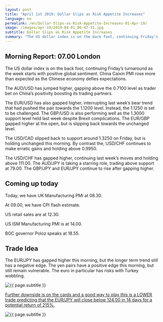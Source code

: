 ```yaml
---
layout: post
title: "April 1st 2019: Dollar Slips as Risk Appetite Increases"
language: en
permalink: /en/Dollar-Slips-as-Risk-Appetite-Increases-01-Apr-19/
image: /images/apr-19/2019-04-01_06-47-31.jpg
subtitle: Dollar Slips as Risk Appetite Increases
summary: "The US dollar index is on the back foot, continuing Friday’s turnaround as the week starts with positive global sentiment. China Caixin PMI rose more than expected as the Chinese economy defies expectations"
---
```

## Morning Report: 07.00 London

The US dollar index is on the back foot, continuing Friday’s turnaround as the week starts with positive global sentiment. China Caixin PMI rose more than expected as the Chinese economy defies expectations. 

The AUD/USD has jumped higher, gapping above the 0.7100 level as trader bet on China’s positivity boosting its trading partners. 

The EUR/USD has also gapped higher, interrupting last week’s bear trend that had pushed the pair towards the 1.1200 level. Instead, the 1.1250 is set to be challenged. The GBP/USD is also performing well as the 1.3000 support level held last week despite Brexit complications. The EUR/GBP gapped higher at the open, but is slipping back towards the unchanged level. 

The USD/CAD slipped back to support around 1.3250 on Friday, but is holding unchanged this morning. By contrast the, USD/CHF continues to make erratic gains and holding above 0.9950. 

The USD/CHF has gapped higher, continuing last week’s moves and holding above 111.00. The AUD/JPY is taking a starring role, trading above support at 79.00. The GBP/JPY and EUR/JPY continue to rise after gapping higher. 

## Coming up today

Today, we have UK Manufacturing PMI at 08.30. 

At 09.00, we have CPI flash estimate. 

US retail sales are at 12.30. 

US ISM Manufacturing PMI is at 14.00. 

BOC governor Poloz speaks at 18.55. 

## Trade Idea

The EUR/JPY has gapped higher this morning, but the longer term trend still has a negative edge. The yen pairs have a positive edge this morning, but still remain vulnerable. The euro in particular has risks with Turkey wobbling.

<img class="post-image" src="{{ site.url }}/images/apr-19/2019-04-01_06-47-31.jpg" alt="{{ page.subtitle }}" title="{{ page.subtitle }}">

<a href="%LINK%%?currency=GBP&market=forex&underlying=frxEURJPY&formname=higherlower&duration_amount=14&duration_units=d&amount=10&amount_type=stake&expiry_type=duration&barrier=124.00" target="_blank" rel="noopener noreferrer nofollow">Further downside is on the cards and a good way to play this is a LOWER trade predicting that the EUR/JPY will close below 124.00 in 14 days for a potential return of 215%.</a>

<img class="post-image" src="{{ site.url }}/images/apr-19/2019-04-01_06-50-49.jpg" alt="{{ page.subtitle }}" title="{{ page.subtitle }}">